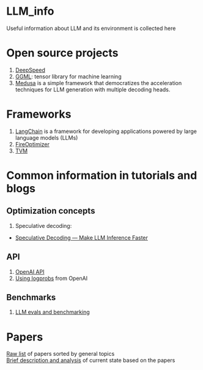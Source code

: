 # LLM_info
Useful information about LLM and its environment is collected here

# Open source projects

1. [DeepSpeed](https://github.com/microsoft/DeepSpeed)
2. [GGML](https://github.com/ggerganov/ggml): tensor library for machine learning
3. [Medusa](https://github.com/FasterDecoding/Medusa) is a simple framework that democratizes the acceleration techniques for LLM generation with multiple decoding heads.

# Frameworks

1. [LangChain](https://github.com/langchain-ai/langchain) is a framework for developing applications powered by large language models (LLMs)
2. [FireOptimizer](https://fireworks.ai/blog/fireoptimizer?utm_source=newsletter&utm_medium=email&utm_campaign=2024september)
3. [TVM](https://github.com/apache/tvm)

# Common information in tutorials and blogs

## Optimization concepts
1. Speculative decoding:
 - [Speculative Decoding — Make LLM Inference Faster](https://medium.com/ai-science/speculative-decoding-make-llm-inference-faster-c004501af120)

## API
1. [OpenAI API](https://platform.openai.com/docs/api-reference/introduction)
2. [Using logprobs](https://cookbook.openai.com/examples/using_logprobs) from OpenAI

## Benchmarks
1. [LLM evals and benchmarking](https://osanseviero.github.io/hackerllama/blog/posts/llm_evals/)

# Papers
[Raw list](https://github.com/vvchernov/LLM_info/blob/main/papers/README.md) of papers sorted by general topics<br />
[Brief description and analysis](https://github.com/vvchernov/LLM_info/blob/main/papers/desc.md) of current state based on the papers
